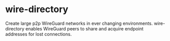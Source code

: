 # wire-directory
Create large p2p WireGuard networks in ever changing environments. wire-directory enables WireGuard peers to share and acquire endpoint addresses for lost connections.
